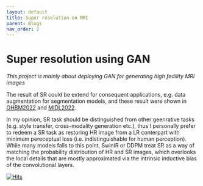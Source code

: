 ```yaml
---
layout: default
title: Super resolution on MRI
parent: Blogs
nav_order: 2
---
```

# Super resolution using GAN
_This project is mainly about deploying GAN for generating high fedility MRI images_

The result of SR could be extend for consequent applications, e.g. data augmentation for segmentation models, and these result were shown in [OHBM2022](https://pure.mpg.de/rest/items/item_3505648_2/component/file_3505649/content) and [MIDL2022](https://openreview.net/pdf?id=EFiFV2MSNEB).


In my opinion, SR task should be distinguished from other geenrative tasks (e.g. style transfer, cross-modality generation etc.), thus I personally prefer to redeem a SR task as restoring HR image from a LR conterpart with minimum pereceptual loss (i.e. indistinguishable for human perception). While many models fails to this point, SwinIR or DDPM treat SR as a way of matching the probability distribution of HR and SR images, which overlooks the local details that are mostly approximated via the intrinsic inductive bias of the convolutional layers.

<script type="text/javascript" id="mapmyvisitors" src="//mapmyvisitors.com/map.js?d=exp_DX4m2PBkWNOD0Mp_OpztaeIooy4Ym1bd_FxHg4w&cl=ffffff&w=a"></script>

[![Hits](https://hits.sh/www.wqlevi.tk/Projects.html.svg)](https://hits.sh/www.wqlevi.tk/Projects.html/)

